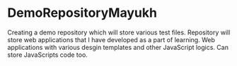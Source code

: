 # DemoRepositoryMayukh
Creating a demo repository which will store various test files.
Repository will store web applications that I have developed as a part of learning.
Web applications with various desgin templates and other JavaScript logics.
Can store JavaScripts code too.
